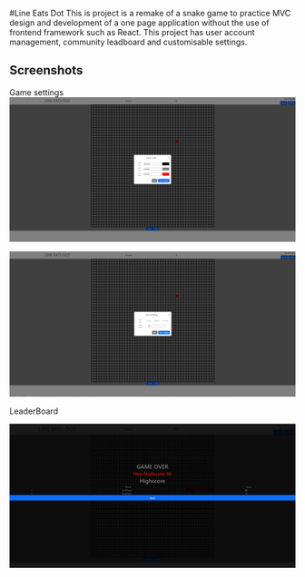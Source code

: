 #Line Eats Dot
This is project is a remake of a snake game to practice MVC design and development of a one page application without the use of frontend framework such as React.
This project has user account management, community leadboard and customisable settings.

## Screenshots

Game settings
![alt text](https://github.com/tehkohrz/snake_game/blob/master/lineeatsdot_ss/game%20color%20setting.JPG?raw=true)

![alt text](https://github.com/tehkohrz/snake_game/blob/master/lineeatsdot_ss/game%20setting.JPG?raw=true)

LeaderBoard

![alt text](https://github.com/tehkohrz/snake_game/blob/master/lineeatsdot_ss/game%20over.JPG?raw=true)
